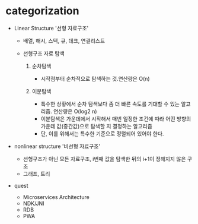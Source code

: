 # categorization

- Linear Structure '선형 자료구조'

  - 배열, 해시, 스택, 큐, 데크, 연결리스트

  - 선형구조 자료 탐색

    1. 순차탐색

       - 시작점부터 순차적으로 탐색하는 것.연산량은 O(n)

    2. 이분탐색
       - 특수한 상황에서 순차 탐색보다 좀 더 빠른 속도를 기대할 수 있는 알고리즘. 연산량은 O(log2 n)
       - 이분탐색은 가운데에서 시작해서 매번 일정한 조건에 따라 어떤 방향의 가운데 값(중간값)으로 탐색할 지 결정하는 알고리즘 
       - 단, 이를 위해서는 특수한 기준으로 정렬되어 있어야 한다.

- nonlinear structure '비선형 자료구조'
  - 선형구조가 아닌 모든 자료구조, i번째 값을 탐색한 뒤의 i+1이 정해지지 않은 구조
  - 그래프, 트리



- quest
  - Microservices Architecture
  - NDK/JNI
  - RDB
  - PWA
